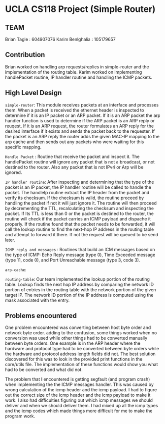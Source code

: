 UCLA CS118 Project (Simple Router)
====================================
## TEAM
Brian Tagle : 604907076
Karim Benlghalia : 105179657

## Contribution
Brian worked on handling arp requests/replies in simple-router and the implementation of the routing table.
Karim worked on implementing handlePacket routine, IP handler routine and handling the ICMP packets.

## High Level Design
`simple-router`: This module receives packets at an interface and processes them.  When a packet is received the ethernet header is inspected to determine if it is an IP packet or an ARP packet.  If it is an ARP packet the arp handler function is used to determine if the ARP packet is an ARP reply or reuqest.  If it is an ARP request, the router formulates an ARP reply for the desired interface if it exists and sends the packet back to the requester.  If the packet is an ARP reply the router adds the given MAC-IP mapping to the arp cache and then sends out any packets who were waiting for this specific mapping. 

`Handle Packet` : Routine that receive the packet and inspect it. The handlePacket routine will ignore any packet that is not a broadcast, or not destined to the router. Also any packet that is not IPv4 or Arp will be ignored.

`IP handler routine`: After inspecting and determining that the type of the packet is an IP packet, the IP handler routine will be called to handle the packet. The handleIp routine extract the IP header from the packet and verify its checksum. If the checksum is valid, the routine proceed by handling the packet if not it will just ignore it. The routine will then proceed by decrementing the TTL, recalculating the checksum and inspecting the packet. If Its TTL is less than 0 or the packet is destined to the router, the routine will check if the packet carries an ICMP payload and dispache it properly. If the routine found that the packet needs to be forwarded, it will call the lookup routine to find the next-hop IP address in the routing table and attempt to forward it there. If not the request will be queued to be send later.

`ICMP reply and messages` : Routines that build an ICM messages based on the type of ICMP: Echo Reply message (type 0), Time Exceeded message (type 11, code 0), and Port Unreachable message (type 3, code 3).

`arp-cache`:

`routing-table`: Our team implemented the lookup portion of the routing table.  Lookup finds the next hop IP address by comparing the network ID portion of entries in the routing table with the network portion of the given target IP.  The network ID portion of the IP address is computed using the mask associated with the entry.  

## Problems encountered
One problem encountered was converting between host byte order and network byte order.  adding to the confusion, some things worked when no conversion was used while other things had to be converted manually between byte orders.  One example is in the ARP header where the hardware and protocol type had to be converted between byte orders while the hardware and protocol address length fields did not.  The best solution discovered for this was to look in the provided print functions in the core/utils file.  The implementation of these functions would show you what had to be converted and what did not.   

The problem that I encountered is getting segfault (and program crash) when implementing the the ICMP messages handler. This was caused by wrong calculation of the icmp header and the icmp payload. I had to figure out the correct size of the icmp header and the icmp payload to make it work. I also had difficulties figuring out which icmp messages we should deliver and when we should deliver them. I had mixed up all the icmp types and the icmp codes which made things more difficult for me to make the program work.
